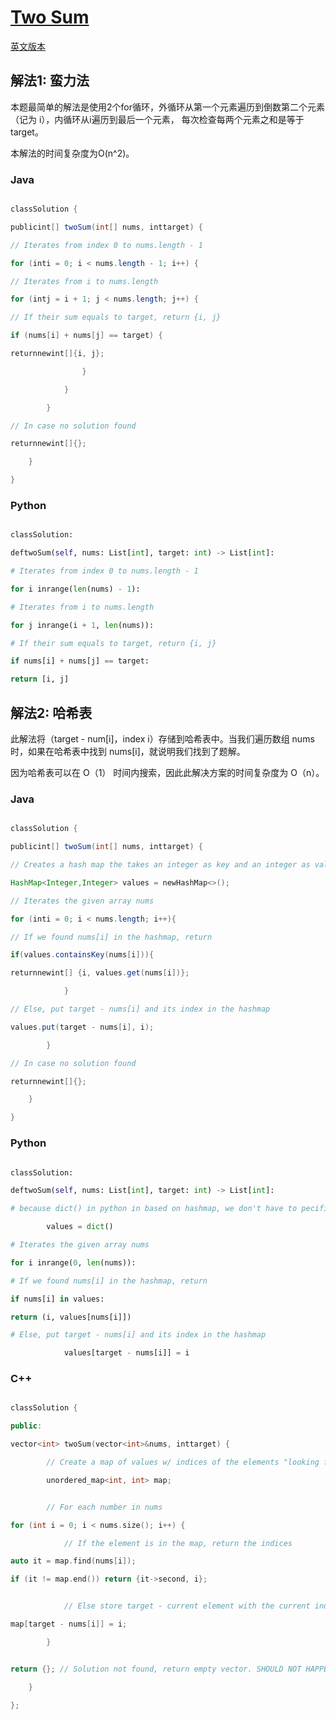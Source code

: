 # [Two Sum](https://leetcode.com/problems/two-sum/)

[英文版本](/Solution/0001_Two_Sum.md)

## 解法1: 蛮力法

本题最简单的解法是使用2个for循环，外循环从第一个元素遍历到倒数第二个元素（记为 i），内循环从i遍历到最后一个元素， 每次检查每两个元素之和是等于target。

本解法的时间复杂度为O(n^2)。

### Java

```java

classSolution {

publicint[] twoSum(int[] nums, inttarget) {

// Iterates from index 0 to nums.length - 1

for (inti = 0; i < nums.length - 1; i++) {

// Iterates from i to nums.length

for (intj = i + 1; j < nums.length; j++) {

// If their sum equals to target, return {i, j}

if (nums[i] + nums[j] == target) {

returnnewint[]{i, j};

                }

            }

        }

// In case no solution found

returnnewint[]{};

    }

}

```

### Python

```python

classSolution:

deftwoSum(self, nums: List[int], target: int) -> List[int]:

# Iterates from index 0 to nums.length - 1

for i inrange(len(nums) - 1):

# Iterates from i to nums.length

for j inrange(i + 1, len(nums)):

# If their sum equals to target, return {i, j}

if nums[i] + nums[j] == target:

return [i, j]

```

## 解法2: 哈希表

此解法将（target - num[i]，index i）存储到哈希表中。当我们遍历数组 nums 时，如果在哈希表中找到 nums[i]，就说明我们找到了题解。

因为哈希表可以在 O（1） 时间内搜索，因此此解决方案的时间复杂度为 O（n）。

### Java

```java

classSolution {

publicint[] twoSum(int[] nums, inttarget) {

// Creates a hash map the takes an integer as key and an integer as value

HashMap<Integer,Integer> values = newHashMap<>();

// Iterates the given array nums

for (inti = 0; i < nums.length; i++){

// If we found nums[i] in the hashmap, return

if(values.containsKey(nums[i])){

returnnewint[] {i, values.get(nums[i])};

            }

// Else, put target - nums[i] and its index in the hashmap

values.put(target - nums[i], i);

        }

// In case no solution found

returnnewint[]{};

    }

}

```

### Python

```python

classSolution:

deftwoSum(self, nums: List[int], target: int) -> List[int]:

# because dict() in python in based on hashmap, we don't have to pecifically set up a hashmap

        values = dict()

# Iterates the given array nums

for i inrange(0, len(nums)):

# If we found nums[i] in the hashmap, return

if nums[i] in values:

return (i, values[nums[i]])

# Else, put target - nums[i] and its index in the hashmap

            values[target - nums[i]] = i

```

### C++

```c++

classSolution {

public:

vector<int> twoSum(vector<int>&nums, inttarget) {

        // Create a map of values w/ indices of the elements "looking for it"

        unordered_map<int, int> map;


        // For each number in nums

for (int i = 0; i < nums.size(); i++) {

            // If the element is in the map, return the indices

auto it = map.find(nums[i]);

if (it != map.end()) return {it->second, i};


            // Else store target - current element with the current index

map[target - nums[i]] = i;

        }


return {}; // Solution not found, return empty vector. SHOULD NOT HAPPEN!

    }

};

```
